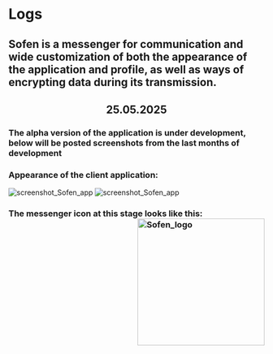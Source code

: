 # Logs
## Sofen is a messenger for communication and wide customization of both the appearance of the application and profile, as well as ways of encrypting data during its transmission.

<h2 align="center"> 25.05.2025 </h2>
  
### The alpha version of the application is under development, below will be posted screenshots from the last months of development

### Appearance of the client application:
![screenshot_Sofen_app](https://github.com/user-attachments/assets/9ebc57d4-b9f3-4ff0-bf94-34244ca9d6cf)
![screenshot_Sofen_app](https://github.com/user-attachments/assets/3236e3e2-0be7-4b54-ac95-a5a731c1c89c)


### The messenger icon at this stage looks like this: <img width="250" height="250" alt="Sofen_logo" align="right" src="https://github.com/user-attachments/assets/4e80f031-1f65-4f45-a345-2abc9a0117df" />


